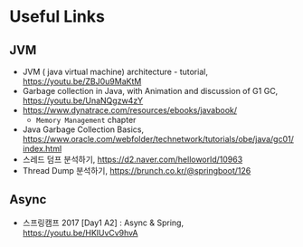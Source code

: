 # Useful Links

## JVM

- JVM ( java virtual machine) architecture - tutorial, <https://youtu.be/ZBJ0u9MaKtM>
- Garbage collection in Java, with Animation and discussion of G1 GC, <https://youtu.be/UnaNQgzw4zY>
- <https://www.dynatrace.com/resources/ebooks/javabook/>
  - `Memory Management` chapter
- Java Garbage Collection Basics, <https://www.oracle.com/webfolder/technetwork/tutorials/obe/java/gc01/index.html>
- 스레드 덤프 분석하기, <https://d2.naver.com/helloworld/10963>
- Thread Dump 분석하기, <https://brunch.co.kr/@springboot/126>

## Async

- 스프링캠프 2017 [Day1 A2] : Async & Spring, <https://youtu.be/HKlUvCv9hvA>
